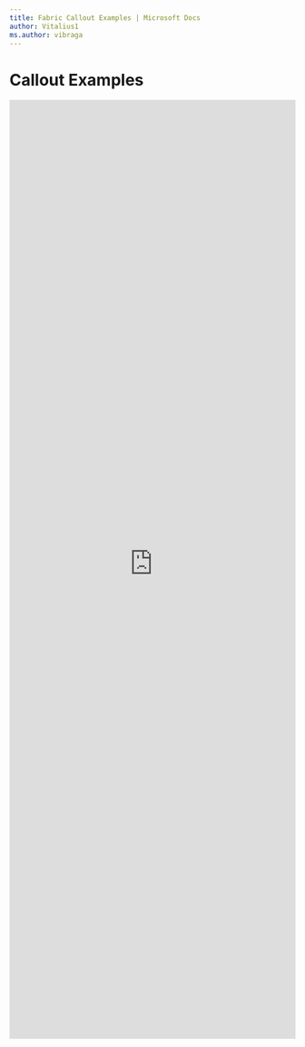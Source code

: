 ```yaml
---
title: Fabric Callout Examples | Microsoft Docs
author: Vitalius1
ms.author: vibraga
---
```


# Callout Examples

<iframe 
    title='Callout Examples'
    src='https://fabricweb.z5.web.core.windows.net/pr-deploy-site/refs/heads/master/fabric-website-resources/dist/index.html#/examples/callout?docsExample=true'
    frameborder='no'
    height='1650'
    style='width: 100%;'
>